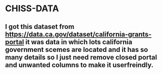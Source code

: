 # CHISS-DATA

## I got this dataset from https://data.ca.gov/dataset/california-grants-portal it was data in which lots california government scemes are located and it has so many details so I just need remove closed portal and unwanted columns to make it userfreindly.
